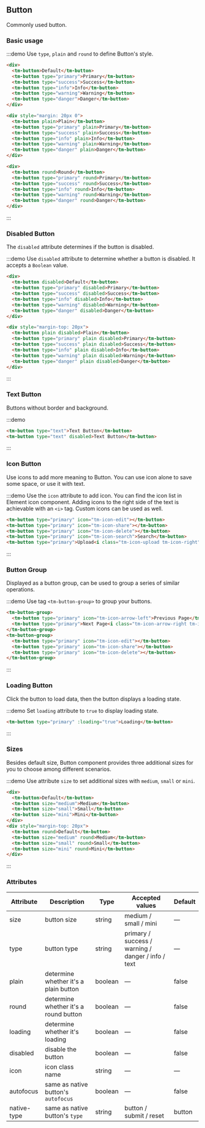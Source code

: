 <style>
  .demo-box.demo-button {
    .tm-row {
      margin-bottom: 10px;
    }
    .tm-button + .tm-button {
      margin-left: 10px;
    }
    .tm-button-group {
      margin-bottom: 20px;

      .tm-button + .tm-button {
        margin-left: 0;
      }

      & + .tm-button-group {
        margin-left: 10px;
      }
    }
  }
</style>

## Button

Commonly used button.

### Basic usage

:::demo Use `type`, `plain` and `round` to define Button's style.

```html
<div>
  <tm-button>Default</tm-button>
  <tm-button type="primary">Primary</tm-button>
  <tm-button type="success">Success</tm-button>
  <tm-button type="info">Info</tm-button>
  <tm-button type="warning">Warning</tm-button>
  <tm-button type="danger">Danger</tm-button>
</div>

<div style="margin: 20px 0">
  <tm-button plain>Plain</tm-button>
  <tm-button type="primary" plain>Primary</tm-button>
  <tm-button type="success" plain>Success</tm-button>
  <tm-button type="info" plain>Info</tm-button>
  <tm-button type="warning" plain>Warning</tm-button>
  <tm-button type="danger" plain>Danger</tm-button>
</div>

<div>
  <tm-button round>Round</tm-button>
  <tm-button type="primary" round>Primary</tm-button>
  <tm-button type="success" round>Success</tm-button>
  <tm-button type="info" round>Info</tm-button>
  <tm-button type="warning" round>Warning</tm-button>
  <tm-button type="danger" round>Danger</tm-button>
</div>
```
:::

### Disabled Button

The `disabled` attribute determines if the button is disabled.

:::demo Use `disabled` attribute to determine whether a button is disabled. It accepts a `Boolean` value.

```html
<div>
  <tm-button disabled>Default</tm-button>
  <tm-button type="primary" disabled>Primary</tm-button>
  <tm-button type="success" disabled>Success</tm-button>
  <tm-button type="info" disabled>Info</tm-button>
  <tm-button type="warning" disabled>Warning</tm-button>
  <tm-button type="danger" disabled>Danger</tm-button>
</div>

<div style="margin-top: 20px">
  <tm-button plain disabled>Plain</tm-button>
  <tm-button type="primary" plain disabled>Primary</tm-button>
  <tm-button type="success" plain disabled>Success</tm-button>
  <tm-button type="info" plain disabled>Info</tm-button>
  <tm-button type="warning" plain disabled>Warning</tm-button>
  <tm-button type="danger" plain disabled>Danger</tm-button>
</div>
```
:::

### Text Button

Buttons without border and background.

:::demo
```html
<tm-button type="text">Text Button</tm-button>
<tm-button type="text" disabled>Text Button</tm-button>
```
:::

### Icon Button

Use icons to add more meaning to Button. You can use icon alone to save some space, or use it with text.

:::demo Use the `icon` attribute to add icon. You can find the icon list in Element icon component. Adding icons to the right side of the text is achievable with an `<i>` tag. Custom icons can be used as well.

```html
<tm-button type="primary" icon="tm-icon-edit"></tm-button>
<tm-button type="primary" icon="tm-icon-share"></tm-button>
<tm-button type="primary" icon="tm-icon-delete"></tm-button>
<tm-button type="primary" icon="tm-icon-search">Search</tm-button>
<tm-button type="primary">Upload<i class="tm-icon-upload tm-icon-right"></i></tm-button>
```
:::

### Button Group

Displayed as a button group, can be used to group a series of similar operations.

:::demo Use tag `<tm-button-group>` to group your buttons.

```html
<tm-button-group>
  <tm-button type="primary" icon="tm-icon-arrow-left">Previous Page</tm-button>
  <tm-button type="primary">Next Page<i class="tm-icon-arrow-right tm-icon-right"></i></tm-button>
</tm-button-group>
<tm-button-group>
  <tm-button type="primary" icon="tm-icon-edit"></tm-button>
  <tm-button type="primary" icon="tm-icon-share"></tm-button>
  <tm-button type="primary" icon="tm-icon-delete"></tm-button>
</tm-button-group>
```
:::

### Loading Button

Click the button to load data, then the button displays a loading state.

:::demo Set `loading` attribute to `true` to display loading state.

```html
<tm-button type="primary" :loading="true">Loading</tm-button>
```
:::

### Sizes

Besides default size, Button component provides three additional sizes for you to choose among different scenarios.

:::demo Use attribute `size` to set additional sizes with `medium`, `small` or `mini`.

```html
<div>
  <tm-button>Default</tm-button>
  <tm-button size="medium">Medium</tm-button>
  <tm-button size="small">Small</tm-button>
  <tm-button size="mini">Mini</tm-button>
</div>
<div style="margin-top: 20px">
  <tm-button round>Default</tm-button>
  <tm-button size="medium" round>Medium</tm-button>
  <tm-button size="small" round>Small</tm-button>
  <tm-button size="mini" round>Mini</tm-button>
</div>
```
:::

### Attributes
| Attribute      | Description    | Type      | Accepted values       | Default   |
|---------- |-------- |---------- |-------------  |-------- |
| size     | button size   | string  |   medium / small / mini            |    —     |
| type     | button type   | string    |   primary / success / warning / danger / info / text |     —    |
| plain     | determine whether it's a plain button   | boolean    | — | false   |
| round     | determine whether it's a round button   | boolean    | — | false   |
| loading   | determine whether it's loading   | boolean    | — | false   |
| disabled  | disable the button    | boolean   | —   | false   |
| icon  | icon class name | string   |  —  |  —  |
| autofocus  | same as native button's `autofocus` | boolean   |  —  |  false  |
| native-type | same as native button's `type` | string | button / submit / reset | button |
